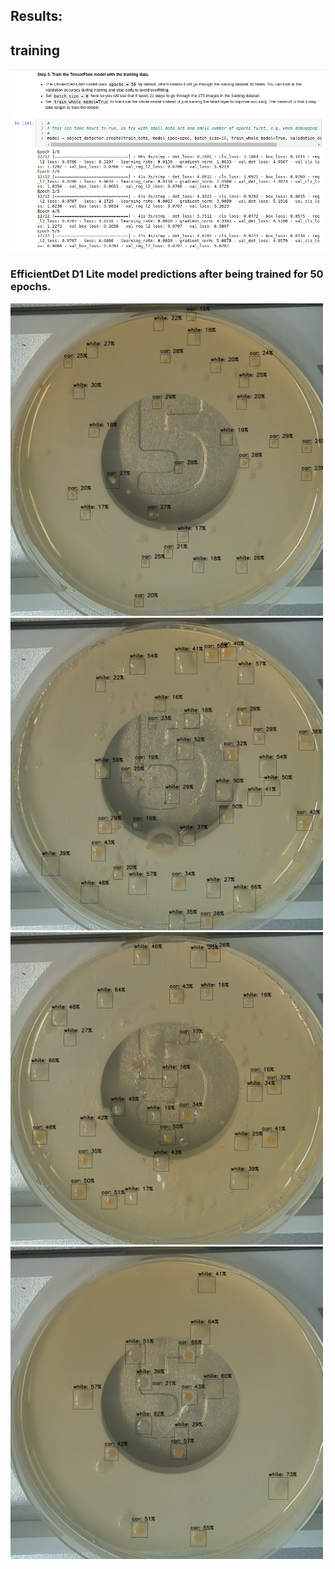 ## Results: 

## training 

<img src=https://github.com/peter-426/colony-picker/blob/main/results/5-epochs.png  width=800 > 

### EfficientDet D1 Lite model predictions after being trained for 50 epochs.

<img src=https://github.com/peter-426/colony-picker/blob/main/results/test-image-0-50-epochs.png  width=500 > 
<img src=https://github.com/peter-426/colony-picker/blob/main/results/test-image-1-50-epochs.png  width=500 > 
<img src=https://github.com/peter-426/colony-picker/blob/main/results/test-image-2-50-epochs.png  width=500 > 
<img src=https://github.com/peter-426/colony-picker/blob/main/results/test-image-3-50-epochs.png  width=500 >

